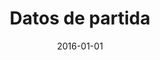 ---
title: "Datos de partida"
keywords: 
weight: 2

publishdate: 2016-01-01
date: 2016-01-01

summary: "Froga"
---